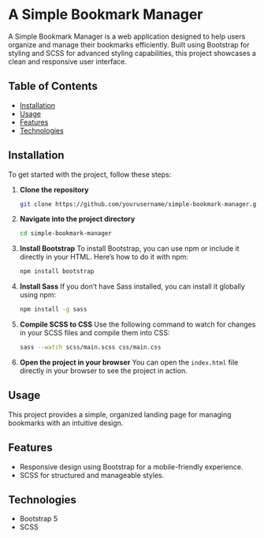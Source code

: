 # A Simple Bookmark Manager

A Simple Bookmark Manager is a web application designed to help users organize and manage their bookmarks efficiently. Built using Bootstrap for styling and SCSS for advanced styling capabilities, this project showcases a clean and responsive user interface.

## Table of Contents

- [Installation](#installation)
- [Usage](#usage)
- [Features](#features)
- [Technologies](#Technologies)

## Installation

To get started with the project, follow these steps:

1. **Clone the repository**

   ```bash
   git clone https://github.com/yourusername/simple-bookmark-manager.git
   ```

2. **Navigate into the project directory**

   ```bash
   cd simple-bookmark-manager
   ```

3. **Install Bootstrap**
   To install Bootstrap, you can use npm or include it directly in your HTML. Here’s how to do it with npm:

   ```bash
   npm install bootstrap
   ```

4. **Install Sass**
   If you don’t have Sass installed, you can install it globally using npm:

   ```bash
   npm install -g sass
   ```

5. **Compile SCSS to CSS**
   Use the following command to watch for changes in your SCSS files and compile them into CSS:

   ```bash
   sass --watch scss/main.scss css/main.css
   ```

6. **Open the project in your browser**
   You can open the `index.html` file directly in your browser to see the project in action.

## Usage

This project provides a simple, organized landing page for managing bookmarks with an intuitive design.

## Features

- Responsive design using Bootstrap for a mobile-friendly experience.
- SCSS for structured and manageable styles.

## Technologies

- Bootstrap 5
- SCSS
